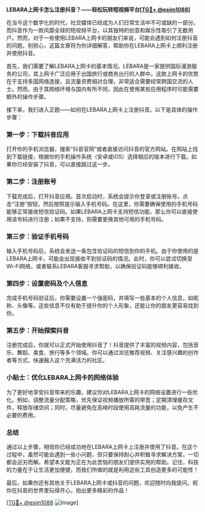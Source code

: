 **LEBARA上网卡怎么注册抖音？——轻松玩转短视频平台[[TG💪+ @esim1088](https://t.me/s/esim1088)]**

在当今这个数字化的时代，社交媒体已经成为人们日常生活中不可或缺的一部分。而抖音作为一款风靡全球的短视频平台，以其独特的创意和娱乐性吸引了无数用户。然而，对于一些使用LEBARA上网卡的朋友们来说，可能会遇到如何注册抖音的问题。别担心，这篇文章将为你详细解答，帮助你在LEBARA上网卡上顺利注册并使用抖音。

首先，我们需要了解LEBARA上网卡的基本情况。LEBARA是一家提供国际漫游服务的公司，其上网卡广泛应用于出国旅行或商务出行的人群中。这款上网卡的优势在于支持多国网络连接，且流量资费相对合理，非常适合需要经常跨国交流的人士。然而，由于其网络环境与国内有所不同，因此在使用某些应用程序时可能需要额外的操作步骤。

接下来，我们进入正题——如何在LEBARA上网卡上注册抖音。以下是具体的操作步骤：

### 第一步：下载抖音应用

打开你的手机浏览器，搜索“抖音官网”或者直接访问抖音的官方网站。在网站上找到下载链接，根据你的手机操作系统（安卓或iOS）选择相应的版本进行下载。如果你已经安装了抖音，可以直接跳过这一步。

### 第二步：注册账号

下载完成后，打开抖音应用。首次启动时，系统会提示你登录或注册账号。点击“注册”按钮，然后按照提示输入手机号码。在这里，你需要确保使用的手机号码能够正常接收短信验证码。如果LEBARA上网卡支持短信功能，那么你可以直接使用该号码进行注册；如果不支持，则需要更换其他可用的手机号码。

### 第三步：验证手机号码

输入手机号码后，系统会发送一条包含验证码的短信到你的手机。由于你使用的是LEBARA上网卡，可能会出现接收不到验证码的情况。此时，你可以尝试切换至Wi-Fi网络，或者联系LEBARA客服寻求帮助，以确保验证码能够顺利接收。

### 第四步：设置密码及个人信息

完成手机号码验证后，你需要设置一个强密码，并填写一些基本的个人信息，如昵称、头像等。这些信息不仅有助于提升你的个人形象，还能让你的朋友更容易找到你。

### 第五步：开始探索抖音

注册完成后，你就可以正式开始使用抖音了！抖音提供了丰富的视频内容，包括音乐、舞蹈、美食、旅行等多个领域。你可以通过浏览推荐视频、关注感兴趣的创作者等方式，快速融入这个充满活力的社区。

### 小贴士：优化LEBARA上网卡的网络体验

为了更好地享受抖音带来的乐趣，建议你对LEBARA上网卡的网络设置进行一些优化。例如，调整流量分配策略，优先保证视频播放所需的带宽；定期清理缓存文件，释放存储空间；同时，尽量避免在高峰时段使用高耗流量的功能，以免产生不必要的费用。

### 总结

通过以上步骤，相信你已经成功地在LEBARA上网卡上注册并使用了抖音。在这个过程中，虽然可能会遇到一些小问题，但只要保持耐心并积极寻求解决方案，一切都会迎刃而解。希望本文能为正在为此苦恼的朋友们提供实用的帮助。记住，科技的力量在于让生活更加便捷，而我们所做的就是利用这些工具创造更多的可能性！

最后，如果你还有其他关于LEBARA上网卡或抖音的问题，欢迎随时向我提问。祝你在抖音的世界里玩得开心，拍出更多精彩的作品！

[[TG💪+ @esim1088](https://t.me/s/esim1088) ![Image](https://i.postimg.cc/4NQfJmqS/Snipaste-2025-05-13-00-14-12.png)]